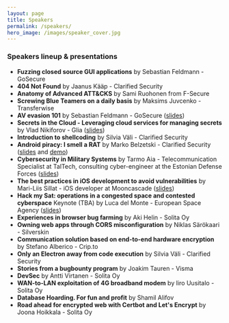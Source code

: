 ```yaml
---
layout: page
title: Speakers
permalink: /speakers/
hero_image: /images/speaker_cover.jpg
---
```


### Speakers lineup & presentations

<ul>
    <li><b>Fuzzing closed source GUI applications</b> by Sebastian Feldmann - GoSecure</li>
    <li><b>404 Not Found</b> by Jaanus Kääp - Clarified Security</li>
    <li><b>Anatomy of Advanced ATT&CKS</b> by Sami Ruohonen from F-Secure</li>
    <li><b>Screwing Blue Teamers on a daily basis</b> by Maksims Juvcenko - Transferwise</li>
    <li><b>AV evasion 101</b> by Sebastian Feldmann - GoSecure (<a href="https://drive.google.com/file/d/1cqqvefU815CKuuUQtA0YzHbN8I-qjpz0/view?usp=sharing">slides</a>)</li>
    <li><b>Secrets in the Cloud - Leveraging cloud services for managing secrets</b> by Vlad Nikiforov - Glia (<a href="https://drive.google.com/file/d/1nOcqeYFnCkzOG1u9t5jg2okXD29keLY6/view?usp=sharing">slides</a>)</li>
    <li><b>Introduction to shellcoding</b> by Silvia Väli - Clarified Security</li>
    <li><b>Android piracy: I smell a RAT</b> by Marko Belzetski - Clarified Security (<a href="https://drive.google.com/file/d/1ipZZLkjpR1TcGgv3WTQgA-z2ZvILQA4l/view?usp=sharing">slides</a> and <a href="https://drive.google.com/file/d/1TAU2QOF9MRoUmK7IgXlM7upmpYjd8mr2/view?usp=sharing">demo</a>)</li>
    <li><b>Cybersecurity in Military Systems</b> by Tarmo Aia - Telecommunication Specialist at TalTech, consulting cyber-engineer at the Estonian Defense Forces (<a href="https://drive.google.com/file/d/1DF_7-uN1vY8p4mhG1jR5hIV1q9TI9s1t/view?usp=sharing">slides</a>)</li>
    <li><b>The best practices in iOS development to avoid vulnerabilities</b> by Mari-Liis Sillat - iOS developer at Mooncascade (<a href="https://drive.google.com/file/d/1LLgfun_qII5uk1WHbgyCnaOPeAiqb54-/view?usp=sharing">slides</a>)</li>
    <li><b>Hack my Sat: operations in a congested space and contested cyberspace</b> Keynote (TBA) by Luca del Monte - European Space Agency (<a href="https://drive.google.com/file/d/1DmmlauY1HckBXN2FsM919IJnNitjSgpo/view?usp=sharing">slides</a>)</li>
    <li><b>Experiences in browser bug farming</b> by Aki Helin - Solita Oy</li>
    <li><b>Owning web apps through CORS misconfiguration</b> by Niklas Särökaari - Silverskin</li>
    <li><b>Communication solution based on end-to-end hardware encryption</b> by Stefano Alberico - Crip.to</li>
    <li><b>Only an Electron away from code execution</b> by Silvia Väli - Clarified Security</li>
    <li><b>Stories from a bugbounty program</b> by Joakim Tauren - Visma</li>
    <li><b>DevSec</b> by Antti Virtanen - Solita Oy</li>
    <li><b>WAN-to-LAN exploitation of 4G broadband modem</b> by Iiro Uusitalo - Solita Oy</li>
    <li><b>Database Hoarding. For fun and profit</b> by Shamil Alifov</li>
    <li><b>Road ahead for encrypted web with Certbot and Let's Encrypt</b> by Joona Hoikkala - Solita Oy</li>
</ul>
